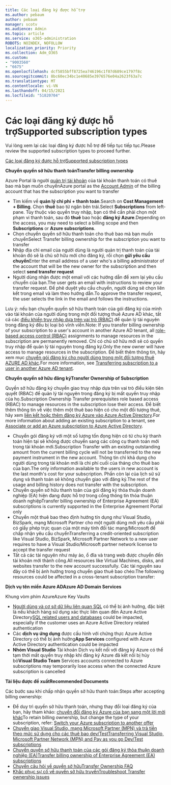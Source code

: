```yaml
---
title: Các loại đăng ký được hỗ trợ
ms.author: pebaum
author: pebaum
manager: scotv
ms.audience: Admin
ms.topic: article
ms.service: o365-administration
ROBOTS: NOINDEX, NOFOLLOW
localization_priority: Priority
ms.collection: Adm_O365
ms.custom:
- "9003560"
- "6675"
ms.openlocfilehash: dcf5855bff8725ea746196c1f07d689ce1797f8c
ms.sourcegitcommit: 8bc60ec34bc1e40685e3976576e04a2623f63a7c
ms.translationtype: MT
ms.contentlocale: vi-VN
ms.lasthandoff: 04/15/2021
ms.locfileid: "51820704"
---
```

# <a name="supported-subscription-types"></a><span data-ttu-id="e0016-102">Các loại đăng ký được hỗ trợ</span><span class="sxs-lookup"><span data-stu-id="e0016-102">Supported subscription types</span></span>

<span data-ttu-id="e0016-103">Vui lòng xem lại các loại đăng ký được hỗ trợ để tiếp tục tiếp tục.</span><span class="sxs-lookup"><span data-stu-id="e0016-103">Please review the supported subscription types to proceed further.</span></span>

[<span data-ttu-id="e0016-104">Các loại đăng ký được hỗ trợ</span><span class="sxs-lookup"><span data-stu-id="e0016-104">Supported subscription types</span></span>](https://docs.microsoft.com/azure/billing/billing-subscription-transfer?WT.mc_id=Portal-Microsoft_Azure_Support#supported-subscription-types)

<span data-ttu-id="e0016-105">**Chuyển quyền sở hữu thanh toán**</span><span class="sxs-lookup"><span data-stu-id="e0016-105">**Transfer billing ownership**</span></span>

<span data-ttu-id="e0016-106">Azure Portal là người [quản trị tài khoản](https://ms.portal.azure.com/) của tài khoản thanh toán có thuê bao mà bạn muốn chuyển</span><span class="sxs-lookup"><span data-stu-id="e0016-106">Azure portal as the [Account Admin](https://ms.portal.azure.com/) of the billing account that has the subscription you want to transfer</span></span>

- <span data-ttu-id="e0016-107">Tìm kiếm về **quản lý chi phí + thanh toán**.</span><span class="sxs-lookup"><span data-stu-id="e0016-107">Search on **Cost Management + Billing**.</span></span> <span data-ttu-id="e0016-108">Chọn **thuê** bao từ ngăn bên trái.</span><span class="sxs-lookup"><span data-stu-id="e0016-108">Select **Subscriptions** from left-pane.</span></span> <span data-ttu-id="e0016-109">Tùy thuộc vào quyền truy nhập, bạn có thể cần phải chọn một phạm vi thanh toán, sau đó **thuê** bao hoặc **đăng ký Azure**.</span><span class="sxs-lookup"><span data-stu-id="e0016-109">Depending on the access, you may need to select a billing scope and then **Subscriptions** or **Azure subscriptions**.</span></span>
- <span data-ttu-id="e0016-110">Chọn chuyển quyền sở hữu thanh toán cho thuê bao mà bạn muốn chuyển</span><span class="sxs-lookup"><span data-stu-id="e0016-110">Select Transfer billing ownership for the subscription you want to transfer</span></span>
- <span data-ttu-id="e0016-111">Nhập địa chỉ email của người dùng là người quản trị thanh toán của tài khoản đó sẽ là chủ sở hữu mới cho đăng ký, rồi chọn **gửi yêu cầu chuyển**</span><span class="sxs-lookup"><span data-stu-id="e0016-111">Enter the email address of a user who's a billing administrator of the account that will be the new owner for the subscription and then select **send transfer request**</span></span>
- <span data-ttu-id="e0016-112">Người dùng nhận được một email với các hướng dẫn để xem lại yêu cầu chuyển của bạn.</span><span class="sxs-lookup"><span data-stu-id="e0016-112">The user gets an email with instructions to review your transfer request.</span></span> <span data-ttu-id="e0016-113">Để phê duyệt yêu cầu chuyển, người dùng sẽ chọn liên kết trong email và làm theo hướng dẫn.</span><span class="sxs-lookup"><span data-stu-id="e0016-113">To approve the transfer request, the user selects the link in the email and follows the instructions.</span></span>

<span data-ttu-id="e0016-114">Lưu ý: nếu bạn chuyển quyền sở hữu thanh toán của gói đăng ký của mình vào tài khoản của người dùng trong một đối tượng thuê Azure AD khác, tất cả các [điều khiển truy nhập dựa trên vai trò (RBAC)](https://docs.microsoft.com/azure/role-based-access-control/overview?WT.mc_id=Portal-Microsoft_Azure_Support) để quản lý tài nguyên trong đăng ký đều bị loại bỏ vĩnh viễn.</span><span class="sxs-lookup"><span data-stu-id="e0016-114">Note: If you transfer billing ownership of your subscription to a user's account in another Azure AD tenant, all [role-based access control (RBAC)](https://docs.microsoft.com/azure/role-based-access-control/overview?WT.mc_id=Portal-Microsoft_Azure_Support) assignments to manage resources in the subscription are permanently removed.</span></span> <span data-ttu-id="e0016-115">Chỉ có chủ sở hữu mới sẽ có quyền truy nhập để quản lý tài nguyên trong đăng ký.</span><span class="sxs-lookup"><span data-stu-id="e0016-115">Only the new owner will have access to manage resources in the subscription.</span></span> <span data-ttu-id="e0016-116">Để biết thêm thông tin, hãy xem mục [chuyển gói đăng ký cho người dùng trong một đối tượng thuê AZURE AD khác](https://docs.microsoft.com/azure/active-directory/managed-identities-azure-resources/known-issues?WT.mc_id=Portal-Microsoft_Azure_Support).</span><span class="sxs-lookup"><span data-stu-id="e0016-116">For more information, see [Transferring subscription to a user in another Azure AD tenant](https://docs.microsoft.com/azure/active-directory/managed-identities-azure-resources/known-issues?WT.mc_id=Portal-Microsoft_Azure_Support).</span></span>

<span data-ttu-id="e0016-117">**Chuyển quyền sở hữu đăng ký**</span><span class="sxs-lookup"><span data-stu-id="e0016-117">**Transfer Ownership of Subscription**</span></span>

<span data-ttu-id="e0016-118">Quyền sở hữu đăng ký chuyển giao truy nhập dựa trên vai trò điều kiện tiên quyết (RBAC) để quản lý tài nguyên trong đăng ký bị mất quyền truy nhập của họ.</span><span class="sxs-lookup"><span data-stu-id="e0016-118">Subscription Ownership Transfer prerequisites role based access (RBAC) to manage resources in the subscription lose their access.</span></span> <span data-ttu-id="e0016-119">Để biết thêm thông tin về việc thêm một thuê bao hiện có cho một đối tượng thuê, hãy xem [liên kết hoặc thêm đăng ký Azure vào Azure Active Directory](https://docs.microsoft.com/azure/active-directory/fundamentals/active-directory-how-subscriptions-associated-directory?WT.mc_id=Portal-Microsoft_Azure_Support).</span><span class="sxs-lookup"><span data-stu-id="e0016-119">For more information about adding an existing subscription to a tenant, see [Associate or add an Azure subscription to Azure Active Directory](https://docs.microsoft.com/azure/active-directory/fundamentals/active-directory-how-subscriptions-associated-directory?WT.mc_id=Portal-Microsoft_Azure_Support).</span></span>

- <span data-ttu-id="e0016-120">Chuyển gói đăng ký với một số lượng tồn đọng hiện có từ chu kỳ thanh toán hiện tại sẽ không được chuyển sang các công cụ thanh toán mới trong tài khoản mới.</span><span class="sxs-lookup"><span data-stu-id="e0016-120">Subscription Transfer with an existing outstanding amount from the current billing cycle will not be transferred to the new payment instrument in the new account.</span></span> <span data-ttu-id="e0016-121">Thông tin chỉ khả dụng cho người dùng trong tài khoản mới là chi phí cuối của tháng cho thuê bao của bạn.</span><span class="sxs-lookup"><span data-stu-id="e0016-121">The only information available to the users in new account is the last month's cost for your subscription.</span></span> <span data-ttu-id="e0016-122">Phần còn lại của lịch sử sử dụng và thanh toán sẽ không chuyển giao với đăng ký.</span><span class="sxs-lookup"><span data-stu-id="e0016-122">The rest of the usage and billing history does not transfer with the subscription.</span></span>
- <span data-ttu-id="e0016-123">Chuyển quyền sở hữu thanh toán của gói đăng ký thỏa thuận doanh nghiệp (EA) hiện đang được hỗ trợ trong cổng thông tin thỏa thuận doanh nghiệp</span><span class="sxs-lookup"><span data-stu-id="e0016-123">Transfer billing ownership of Enterprise Agreement (EA) subscriptions is currently supported in the Enterprise Agreement Portal only</span></span>
- <span data-ttu-id="e0016-124">Chuyển một thuê bao theo định hướng tín dụng như Visual Studio, BizSpark, mạng Microsoft Partner cho một người dùng mới yêu cầu phải có giấy phép trực quan của một máy tính đối tác mạng/Microsoft để chấp nhận yêu cầu chuyển</span><span class="sxs-lookup"><span data-stu-id="e0016-124">Transferring a credit-oriented subscription like Visual Studio, BizSpark, Microsoft Partner Network to a new user requires to have a Visual Studio/Microsoft partner network license to accept the transfer request</span></span>
- <span data-ttu-id="e0016-125">Tất cả các tài nguyên như máy ảo, ổ đĩa và trang web được chuyển đến tài khoản mới thành công.</span><span class="sxs-lookup"><span data-stu-id="e0016-125">All resources like Virtual Machines, disks, and websites transfer to the new account successfully.</span></span> <span data-ttu-id="e0016-126">Các tài nguyên sau đây có thể bị ảnh hưởng trong chuyển giao thuê bao chéo:</span><span class="sxs-lookup"><span data-stu-id="e0016-126">The following resources could be affected in a cross-tenant subscription transfer:</span></span>

<span data-ttu-id="e0016-127">**Dịch vụ tên miền Azure AD**</span><span class="sxs-lookup"><span data-stu-id="e0016-127">**Azure AD Domain Services**</span></span>

<span data-ttu-id="e0016-128">Khung vòm phím Azure</span><span class="sxs-lookup"><span data-stu-id="e0016-128">Azure Key Vaults</span></span>

- <span data-ttu-id="e0016-129">[Người dùng và cơ sở dữ liệu liên quan SQL](https://docs.microsoft.com/azure/sql-database/sql-database-aad-authentication-configure?WT.mc_id=Portal-Microsoft_Azure_Support) có thể bị ảnh hưởng, đặc biệt là nếu khách hàng sử dụng xác thực liên quan đến Azure Active Directory</span><span class="sxs-lookup"><span data-stu-id="e0016-129">[SQL related users and databases](https://docs.microsoft.com/azure/sql-database/sql-database-aad-authentication-configure?WT.mc_id=Portal-Microsoft_Azure_Support) could be impacted, especially if the customer uses an Azure Active Directory related authentication</span></span>
- <span data-ttu-id="e0016-130">Các **dịch vụ ứng dụng** được cấu hình với chứng thực Azure Active Directory có thể bị ảnh hưởng</span><span class="sxs-lookup"><span data-stu-id="e0016-130">**App Services** configured with Azure Active Directory authentication could be impacted</span></span>
- <span data-ttu-id="e0016-131">**Nhóm Visual Studio** Tài khoản Dịch vụ kết nối với đăng ký Azure có thể tạm thời mất quyền truy nhập khi đăng ký Azure đã kết nối bị hủy bỏ</span><span class="sxs-lookup"><span data-stu-id="e0016-131">**Visual Studio Team** Services accounts connected to Azure subscriptions may temporarily lose access when the connected Azure subscription is cancelled</span></span>

<span data-ttu-id="e0016-132">**Tài liệu được đề xuất**</span><span class="sxs-lookup"><span data-stu-id="e0016-132">**Recommended Documents**</span></span>

<span data-ttu-id="e0016-133">Các bước sau khi chấp nhận quyền sở hữu thanh toán:</span><span class="sxs-lookup"><span data-stu-id="e0016-133">Steps after accepting billing ownership:</span></span>

- <span data-ttu-id="e0016-134">Để duy trì quyền sở hữu thanh toán, nhưng thay đổi loại đăng ký của bạn, hãy tham khảo: [chuyển đổi đăng ký Azure của bạn sang một lời mời khác](https://docs.microsoft.com/azure/billing/billing-how-to-switch-azure-offer?WT.mc_id=Portal-Microsoft_Azure_Support)</span><span class="sxs-lookup"><span data-stu-id="e0016-134">To retain billing ownership, but change the type of your subscription, refer: [Switch your Azure subscription to another offer](https://docs.microsoft.com/azure/billing/billing-how-to-switch-azure-offer?WT.mc_id=Portal-Microsoft_Azure_Support)</span></span>
- [<span data-ttu-id="e0016-135">Chuyển giao Visual Studio, mạng Microsoft Partner (MPN) và trả tiền theo mức sử dụng cho các thuê bao dev/Test</span><span class="sxs-lookup"><span data-stu-id="e0016-135">Transferring Visual Studio, Microsoft Partner Network (MPN) and Pay as you go Dev/Test subscriptions</span></span>](https://docs.microsoft.com/azure/billing/billing-subscription-transfer?WT.mc_id=Portal-Microsoft_Azure_Support#transferring-visual-studio-microsoft-partner-network-mpn-and-pay-as-you-go-devtest-subscriptions)
- [<span data-ttu-id="e0016-136">Chuyển quyền sở hữu thanh toán của các gói đăng ký thỏa thuận doanh nghiệp (EA)</span><span class="sxs-lookup"><span data-stu-id="e0016-136">Transfer billing ownership of Enterprise Agreement (EA) subscriptions</span></span>](https://docs.microsoft.com/azure/billing/billing-subscription-transfer?WT.mc_id=Portal-Microsoft_Azure_Support#transfer-billing-ownership-of-enterprise-agreement-ea-subscriptions)
- [<span data-ttu-id="e0016-137">Chuyển câu hỏi về quyền sở hữu</span><span class="sxs-lookup"><span data-stu-id="e0016-137">Transfer Ownership FAQ</span></span>](https://docs.microsoft.com/azure/billing/billing-subscription-transfer?WT.mc_id=Portal-Microsoft_Azure_Support#frequently-asked-questions-faq-for-senders)
- [<span data-ttu-id="e0016-138">Khắc phục sự cố về quyền sở hữu truyền</span><span class="sxs-lookup"><span data-stu-id="e0016-138">Troubleshoot Transfer ownership issues</span></span>](https://docs.microsoft.com/azure/billing/billing-subscription-transfer?WT.mc_id=Portal-Microsoft_Azure_Support#troubleshooting)